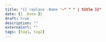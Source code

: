 ```yaml
---
title: "{{ replace .Name "-" " " | title }}"
date: {{ .Date }}
draft: true
description: ""
externalurl: ""
tags: [tag1, tag2]
---
```


